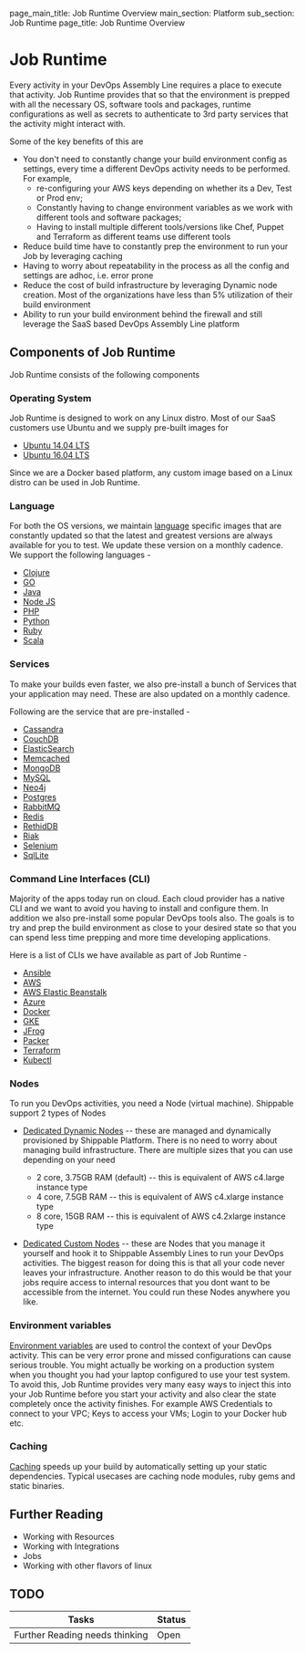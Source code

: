 page_main_title: Job Runtime Overview
main_section: Platform
sub_section: Job Runtime
page_title: Job Runtime Overview

# Job Runtime
Every activity in your DevOps Assembly Line requires a place to execute that activity. Job Runtime provides that so that the environment is prepped with all the necessary OS, software tools and packages, runtime configurations as well as secrets to authenticate to 3rd party services that the activity might interact with.

Some of the key benefits of this are

* You don't need to constantly change your build environment config as settings, every time a different DevOps activity needs to be performed. For example,
	* re-configuring your AWS keys depending on whether its a Dev, Test or Prod env;
	* Constantly having to change environment variables as we work with different tools and software packages;
	* Having to install multiple different tools/versions like Chef, Puppet and Terraform as different teams use different tools
* Reduce build time have to constantly prep the environment to run your Job by leveraging caching
* Having to worry about repeatability in the process as all the config and settings are adhoc, i.e. error prone
* Reduce the cost of build infrastructure by leveraging Dynamic node creation. Most of the organizations have less than 5% utilization of their build environment
* Ability to run your build environment behind the firewall and still leverage the SaaS based DevOps Assembly Line platform

## Components of Job Runtime
Job Runtime consists of the following components

<a name="os"></a>
### Operating System
Job Runtime is designed to work on any Linux distro. Most of our SaaS customers use Ubuntu and we supply pre-built images for

* [Ubuntu 14.04 LTS](/platform/runtime/os/ubuntu14)
* [Ubuntu 16.04 LTS](/platform/runtime/os/ubuntu16)

Since we are a Docker based platform, any custom image based on a Linux distro can be used in Job Runtime.

<a name="language"></a>
### Language
For both the OS versions, we maintain [language](platform/language-overview)  specific images that are constantly updated so that the latest and greatest versions are always available for you to test. We update these version on a monthly cadence.
We support the following languages -

* [Clojure](/platform/runtime/language/clojure)
* [GO](/platform/runtime/language/go)
* [Java](/platform/runtime/language/java)
* [Node JS](/platform/runtime/language/nodejs)
* [PHP](/platform/runtime/language/php)
* [Python](/platform/runtime/language/python)
* [Ruby](/platform/runtime/language/ruby)
* [Scala](/platform/runtime/language/scala)

<a name="service"></a>
### Services
To make your builds even faster, we also pre-install a bunch of Services that your application may need. These are also updated on a monthly cadence.

Following are the service that are pre-installed -

* [Cassandra](/platform/runtime/service/cassandra)
* [CouchDB](/platform/runtime/service/couchdb)
* [ElasticSearch](/platform/runtime/service/elasticsearch)
* [Memcached](/platform/runtime/service/memcached)
* [MongoDB](/platform/runtime/service/mongodb)
* [MySQL](/platform/runtime/service/mongodb)
* [Neo4j](/platform/runtime/service/neo4j)
* [Postgres](/platform/runtime/service/postgres)
* [RabbitMQ](/platform/runtime/service/rabbitmq)
* [Redis](/platform/runtime/service/redis)
* [RethidDB](/platform/runtime/service/rethinkdb)
* [Riak](/platform/runtime/service/riak)
* [Selenium](/platform/runtime/service/selenium)
* [SqlLite](/platform/runtime/service/sqllite)

<a name="cli"></a>
### Command Line Interfaces (CLI)
Majority of the apps today run on cloud. Each cloud provider has a native CLI and we want to avoid you having to install and configure them. In addition we also pre-install some popular DevOps tools also. The goals is to try and prep the build environment as close to your desired state so that you can spend less time prepping and more time developing applications.

Here is a list of CLIs we have available as part of Job Runtime -

* [Ansible](/platform/runtime/cli/ansible)
* [AWS](/platform/runtime/cli/aws)
* [AWS Elastic Beanstalk](/platform/runtime/cli/awseb)
* [Azure](/platform/runtime/cli/azure)
* [Docker](/platform/runtime/cli/docker)
* [GKE](/platform/runtime/cli/gke)
* [JFrog](/platform/runtime/cli/jfrog)
* [Packer](/platform/runtime/cli/packer)
* [Terraform](/platform/runtime/cli/terraform)
* [Kubectl](/platform/runtime/cli/kubectl)

<a name="nodes"></a>
### Nodes
To run you DevOps activities, you need a Node (virtual machine). Shippable support 2 types of Nodes

* [Dedicated Dynamic Nodes](/platform/runtime/dynamic-nodes) -- these are managed and dynamically provisioned by Shippable Platform. There is no need to worry about managing build infrastructure. There are multiple sizes that you can use depending on your need
	* 2 core, 3.75GB RAM (default) -- this is equivalent of AWS c4.large instance type
	* 4 core, 7.5GB RAM -- this is equivalent of AWS c4.xlarge instance type
	* 8 core, 15GB RAM -- this is equivalent of AWS c4.2xlarge instance type
	
* [Dedicated Custom Nodes](/platform/runtime/custom-nodes) -- these are Nodes that you manage it yourself and hook it to Shippable Assembly Lines to run your DevOps activities. The biggest reason for doing this is that all your code never leaves your infrastructure. Another reason to do this would be that your jobs require access to internal resources that you dont want to be accessible from the internet. You could run these Nodes anywhere you like.

<a name="env"></a>
### Environment variables
[Environment variables](/platform/runtime/environment-variables) are used to control the context of your DevOps activity. This can be very error prone and missed configurations can cause serious trouble. You might actually be working on a production system when you thought you had your laptop configured to use your test system. To avoid this, Job Runtime provides very many easy ways to inject this into your Job Runtime before you start your activity and also clear the state completely once the activity finishes. For example AWS Credentials to connect to your VPC; Keys to access your VMs; Login to your Docker hub etc.

<a name="cache"></a>
### Caching
[Caching](/platform/runtime/caching) speeds up your build by automatically setting up your static dependencies. Typical usecases are caching node modules, ruby gems and static binaries.

## Further Reading
* Working with Resources
* Working with Integrations
* Jobs
* Working with other flavors of linux

## TODO
| Tasks   |      Status    |
|----------|-------------|
| Further Reading needs thinking|  Open |
